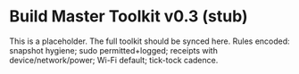 # Build Master Toolkit v0.3 (stub)
This is a placeholder. The full toolkit should be synced here. 
Rules encoded: snapshot hygiene; sudo permitted+logged; receipts with device/network/power; Wi-Fi default; tick-tock cadence.
